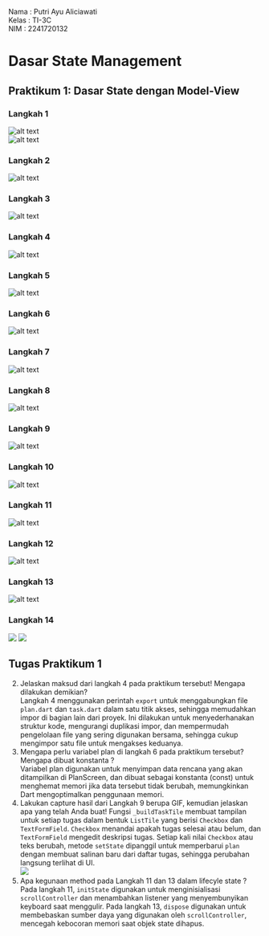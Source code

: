 Nama : Putri Ayu Aliciawati  
Kelas : TI-3C  
NIM : 2241720132  

# Dasar State Management  
## Praktikum 1: Dasar State dengan Model-View
### Langkah 1
![alt text](images/prak1_1.png)  
![alt text](images/prak1_1(2).png)
### Langkah 2  
![alt text](images/prak1_2.png)  
### Langkah 3  
![alt text](images/prak1_3.png)  
### Langkah 4  
![alt text](images/prak1_4.png)  
### Langkah 5  
![alt text](images/prak1_5.png)  
### Langkah 6  
![alt text](images/prak1_6.png)  
### Langkah 7  
![alt text](images/prak1_7.png)  
### Langkah 8  
![alt text](images/prak1_8.png)  
### Langkah 9  
![alt text](images/prak1_9.png)  
### Langkah 10  
![alt text](images/prak1_10.png)  
### Langkah 11  
![alt text](images/prak1_11.png)  
### Langkah 12  
![alt text](images/prak1_12.png)  
### Langkah 13  
![alt text](images/prak1_13.png)  
### Langkah 14  
![](images/prak1_14.jpg)
![](images/prak1_14(2).jpg)  


## Tugas Praktikum 1  
2. Jelaskan maksud dari langkah 4 pada praktikum tersebut! Mengapa dilakukan demikian?  
Langkah 4 menggunakan perintah `export` untuk menggabungkan file `plan.dart` dan `task.dart` dalam satu titik akses, sehingga memudahkan impor di bagian lain dari proyek. Ini dilakukan untuk menyederhanakan struktur kode, mengurangi duplikasi impor, dan mempermudah pengelolaan file yang sering digunakan bersama, sehingga cukup mengimpor satu file untuk mengakses keduanya.
3. Mengapa perlu variabel plan di langkah 6 pada praktikum tersebut? Mengapa dibuat konstanta ?  
Variabel plan digunakan untuk menyimpan data rencana yang akan ditampilkan di PlanScreen, dan dibuat sebagai konstanta (const) untuk menghemat memori jika data tersebut tidak berubah, memungkinkan Dart mengoptimalkan penggunaan memori.
4. Lakukan capture hasil dari Langkah 9 berupa GIF, kemudian jelaskan apa yang telah Anda buat!
Fungsi `_buildTaskTile` membuat tampilan untuk setiap tugas dalam bentuk `ListTile` yang berisi `Checkbox` dan `TextFormField`. `Checkbox` menandai apakah tugas selesai atau belum, dan `TextFormField` mengedit deskripsi tugas. Setiap kali nilai `Checkbox` atau teks berubah, metode `setState` dipanggil untuk memperbarui `plan` dengan membuat salinan baru dari daftar tugas, sehingga perubahan langsung terlihat di UI.  
![](images/tugas1_5.gif)
5. Apa kegunaan method pada Langkah 11 dan 13 dalam lifecyle state ?  
Pada langkah 11, `initState` digunakan untuk menginisialisasi `scrollController` dan menambahkan listener yang menyembunyikan keyboard saat menggulir. Pada langkah 13, `dispose` digunakan untuk membebaskan sumber daya yang digunakan oleh `scrollController`, mencegah kebocoran memori saat objek state dihapus.
